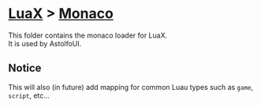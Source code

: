 # [LuaX](https://github.com/AstolfoBrew/LuaX) > [Monaco](https://github.com/AstolfoBrew/LuaX/tree/main/Monaco)

This folder contains the monaco loader for LuaX.<br/>
It is used by AstolfoUI.

## Notice

This will also (in future) add mapping for common Luau types such as `game`, `script`, etc...
